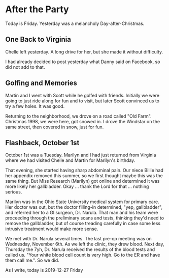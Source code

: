 # After the Party

Today is Friday.
Yesterday was a melancholy Day-after-Christmas.

## One Back to Virginia

Chelle left yesterday.
A long drive for her, but she made it without difficulty.

I had already decided to post yesterday what Danny said
on Facebook, so did not add to that.

## Golfing and Memories

Martin and I went with Scott while he golfed with friends.
Initially we were going to just ride along for fun and to visit,
but later Scott convinced us to try a few holes. It was good.

Returning to the neighborhood,
we drove on a road called "Old Farm".
Christmas 1998, we were here, got snowed in.
I drove the Windstar on the same street, then covered in snow,
just for fun.

## Flashback, October 1st

October 1st was a Tuesday.
Marilyn and I had just returned from Virginia
where we had visited Chelle and Martin for Marilyn's birthday.

That evening, she started having sharp abdominal pain.
Our niece Billie had her appendix removed this summer,
so we first thought maybe this was the same thing.
But Miss Research (Marilyn) got online and determined it was
more likely her gallbladder. Okay ... thank the Lord for that ...
nothing serious.

Marilyn was in the Ohio State University medical system
for primary care. Her doctor was out, but the doctor filling-in
determined, "yep, gallbladder", and referred her to a GI surgeon,
Dr. Narula. That man and his team were proceeding through the preliminary
scans and tests, thinking they'd need to remove the gallbladder,
but of course treading carefully in case some less intrusive treatment
would make more sense.

We met with Dr. Narula several times. The last pre-op meeting was on
Wednesday, November 6th. As we left the clinic, they drew blood.
Next day, Thursday the 7yh, Dr. Narula received the results of the
blood tests and called us. "Your white blood cell count is very high.
Go to the ER and have them call me.". So we did.

As I write, today is
2019-12-27 Friday


